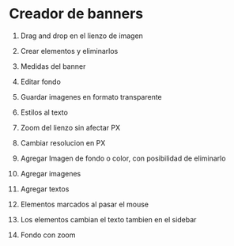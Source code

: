# Creador de banners

1) Drag and drop en el lienzo de imagen

2) Crear elementos y eliminarlos

3) Medidas del banner

4) Editar fondo

5) Guardar imagenes en formato transparente

6) Estilos al texto

7) Zoom del lienzo sin afectar PX   

8) Cambiar resolucion en PX

9) Agregar Imagen de fondo o color, con posibilidad de eliminarlo

10) Agregar imagenes

11) Agregar textos

12) Elementos marcados al pasar el mouse

13) Los elementos cambian el texto tambien en el sidebar 

14) Fondo con zoom


